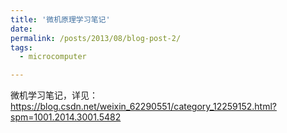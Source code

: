 ```yaml
---
title: '微机原理学习笔记'
date:
permalink: /posts/2013/08/blog-post-2/
tags:
  - microcomputer

---
```


微机学习笔记，详见：https://blog.csdn.net/weixin_62290551/category_12259152.html?spm=1001.2014.3001.5482
